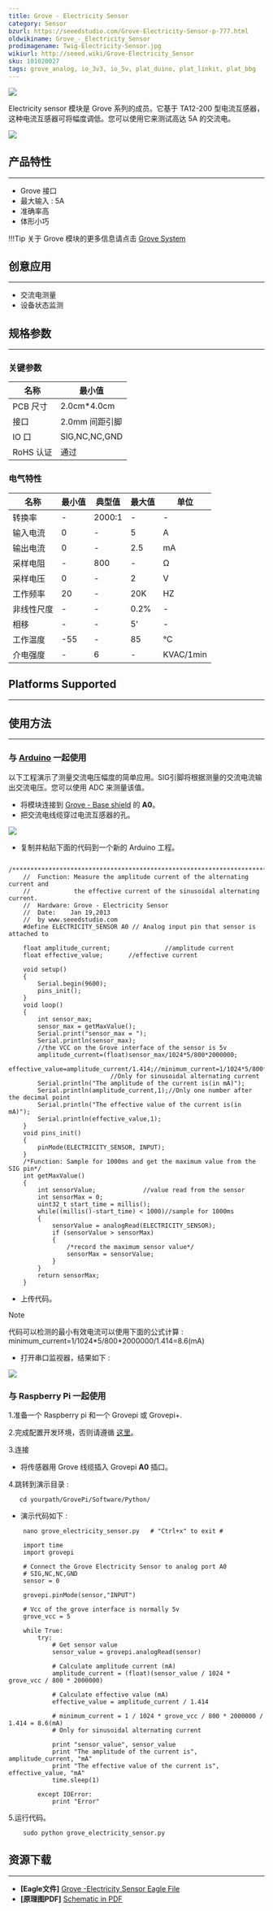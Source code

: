 ```yaml
---
title: Grove - Electricity Sensor
category: Sensor
bzurl: https://seeedstudio.com/Grove-Electricity-Sensor-p-777.html
oldwikiname: Grove_-_Electricity_Sensor
prodimagename: Twig-Electricity-Sensor.jpg
wikiurl: http://seeed.wiki/Grove-Electricity_Sensor
sku: 101020027
tags: grove_analog, io_3v3, io_5v, plat_duino, plat_linkit, plat_bbg
---
```


![](https://raw.githubusercontent.com/SeeedDocument/Grove-Electricity_Sensor/master/img/Twig-Electricity-Sensor.jpg)

Electricity sensor 模块是 Grove 系列的成员。它基于 TA12-200 型电流互感器，这种电流互感器可将幅度调低。您可以使用它来测试高达 5A 的交流电。

[![](https://github.com/SeeedDocument/wiki_chinese/raw/master/docs/images/click_to_buy.PNG)](https://item.taobao.com/item.htm?spm=a1z10.3-c.w4002-11172317909.29.324b4b17X2qweP&id=45558584472)

## 产品特性
--------

-   Grove 接口
-   最大输入 :  5A
-   准确率高
-   体形小巧

!!!Tip
    关于 Grove 模块的更多信息请点击 [Grove System](http://seeed.wiki/Grove_System/)

## 创意应用
-----------------

-   交流电测量
-   设备状态监测

## 规格参数
-------------

### 关键参数

| **名称**    | **最小值**                |
|--------------|------------------------|
| PCB 尺寸     | 2.0cm\*4.0cm           |
| 接口    | 2.0mm 间距引脚 |
| IO 口 | SIG,NC,NC,GND          |
| RoHS 认证         | 通过                    |

### 电气特性

| **名称**             | **最小值** | **典型值** | **最大值** | **单位**  |
|-----------------------|---------|----------|---------|-----------|
| 转换率  | -       | 2000:1   | -       | -         |
| 输入电流         | 0       | -        | 5       | A         |
| 输出电流        | 0       | -        | 2.5     | mA        |
| 采样电阻   | -       | 800      | -       | Ω         |
| 采样电压      | 0       | -        | 2       | V         |
| 工作频率     | 20      | -        | 20K     | HZ        |
| 非线性尺度       | -       | -        | 0.2%    | -         |
| 相移           | -       | -        | 5'      | -         |
| 工作温度 | -55     | -        | 85      | ℃         |
| 介电强度   | -       | 6        | -       | KVAC/1min |

## Platforms Supported
-------------------

## 使用方法
-----

### 与 [Arduino](/Arduino "Arduino") 一起使用

以下工程演示了测量交流电压幅度的简单应用。SIG引脚将根据测量的交流电流输出交流电压。您可以使用 ADC 来测量该值。

-   将模块连接到 [Grove - Base shield](https://item.taobao.com/item.htm?spm=a1z10.3-c.w4002-11172317909.9.16cabadcpAFFZr&id=520233320144) 的 **A0**。
-   把交流电线缆穿过电流互感器的孔。

![](https://raw.githubusercontent.com/SeeedDocument/Grove-Electricity_Sensor/master/img/Grove-Electricity_Sensor_hardware.jpg)

-   复制并粘贴下面的代码到一个新的 Arduino 工程。

```
    /****************************************************************************/  
    //  Function: Measure the amplitude current of the alternating current and
    //            the effective current of the sinusoidal alternating current.
    //  Hardware: Grove - Electricity Sensor        
    //  Date:    Jan 19,2013
    //  by www.seeedstudio.com
    #define ELECTRICITY_SENSOR A0 // Analog input pin that sensor is attached to

    float amplitude_current;               //amplitude current
    float effective_value;       //effective current

    void setup()
    {
        Serial.begin(9600);
        pins_init();
    }
    void loop()
    {
        int sensor_max;
        sensor_max = getMaxValue();
        Serial.print("sensor_max = ");
        Serial.println(sensor_max);
        //the VCC on the Grove interface of the sensor is 5v
        amplitude_current=(float)sensor_max/1024*5/800*2000000;
        effective_value=amplitude_current/1.414;//minimum_current=1/1024*5/800*2000000/1.414=8.6(mA)
                            //Only for sinusoidal alternating current
        Serial.println("The amplitude of the current is(in mA)");
        Serial.println(amplitude_current,1);//Only one number after the decimal point
        Serial.println("The effective value of the current is(in mA)");
        Serial.println(effective_value,1);
    }
    void pins_init()
    {
        pinMode(ELECTRICITY_SENSOR, INPUT);
    }
    /*Function: Sample for 1000ms and get the maximum value from the SIG pin*/
    int getMaxValue()
    {
        int sensorValue;             //value read from the sensor
        int sensorMax = 0;
        uint32_t start_time = millis();
        while((millis()-start_time) < 1000)//sample for 1000ms
        {
            sensorValue = analogRead(ELECTRICITY_SENSOR);
            if (sensorValue > sensorMax)
            {
                /*record the maximum sensor value*/
                sensorMax = sensorValue;
            }
        }
        return sensorMax;
    }
```

-   上传代码。

<div class="admonition note">
<p class="admonition-title">Note</p>
代码可以检测的最小有效电流可以使用下面的公式计算 : minimum_current=1/1024*5/800*2000000/1.414=8.6(mA)
</div>

-   打开串口监视器，结果如下 :

![](https://raw.githubusercontent.com/SeeedDocument/Grove-Electricity_Sensor/master/img/Elecricity_Sensor.jpg)

### 与 Raspberry Pi 一起使用

1.准备一个 Raspberry pi 和一个 Grovepi 或 Grovepi+.


2.完成配置开发环境，否则请遵循 [这里](http://seeed.wiki/GrovePi_Plus/)。

3.连接

-   将传感器用 Grove 线缆插入  Grovepi  **A0** 插口。

4.跳转到演示目录 :

       cd yourpath/GrovePi/Software/Python/

-   演示代码如下 :

```
    nano grove_electricity_sensor.py   # "Ctrl+x" to exit #
```
```
    import time
    import grovepi

    # Connect the Grove Electricity Sensor to analog port A0
    # SIG,NC,NC,GND
    sensor = 0

    grovepi.pinMode(sensor,"INPUT")

    # Vcc of the grove interface is normally 5v
    grove_vcc = 5

    while True:
        try:
            # Get sensor value
            sensor_value = grovepi.analogRead(sensor)

            # Calculate amplitude current (mA)
            amplitude_current = (float)(sensor_value / 1024 * grove_vcc / 800 * 2000000)

            # Calculate effective value (mA)
            effective_value = amplitude_current / 1.414

            # minimum_current = 1 / 1024 * grove_vcc / 800 * 2000000 / 1.414 = 8.6(mA)
            # Only for sinusoidal alternating current

            print "sensor_value", sensor_value
            print "The amplitude of the current is", amplitude_current, "mA"
            print "The effective value of the current is", effective_value, "mA"
            time.sleep(1)

        except IOError:
            print "Error"
```

5.运行代码。
```
    sudo python grove_electricity_sensor.py
```
## 资源下载
---------

-   **[Eagle文件]** [Grove -Electricity Sensor Eagle File](https://raw.githubusercontent.com/SeeedDocument/Grove-Electricity_Sensor/master/res/Electricity_sensor_v1.0_eagle_files.zip)
-   **[原理图PDF]** [Schematic in PDF](https://raw.githubusercontent.com/SeeedDocument/Grove-Electricity_Sensor/master/res/Electricity_sensor_sch.pdf)


<!-- This Markdown file was created from http://www.seeedstudio.com/wiki/Grove_-_Electricity_Sensor -->
